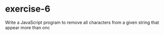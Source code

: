 # exercise-6
Write a JavaScript program to remove all characters from a given string that appear more than onc